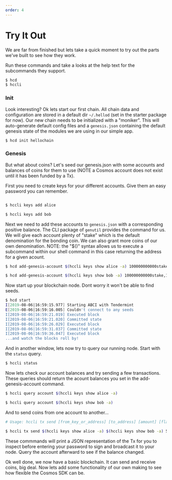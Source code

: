 ```yaml
---
order: 4
---
```


# Try It Out

We are far from finished but lets take a quick moment to try out the parts
we've built to see how they work.

Run these commands and take a looks at the help text for the subcommands they
support.

```bash
$ hcd
$ hccli
```

### Init

Look interesting? Ok lets start our first chain. All chain data and
configuration are stored in a default dir `~/.hellod` (set in the starter
package for now). Our new chain needs to be initialized with a "moniker". This
will auto-generate default config files and a `genesis.json` containing the
default genesis state of the modules we are using in our simple app.

```bash
$ hcd init hellochain
```

### Genesis

But what about coins? Let's seed our genesis.json with some accounts and
balances of coins for them to use (NOTE a Cosmos account does not exist until
it has been funded by a Tx).

First you need to create keys for your different accounts. Give them an easy
password you can remember.

```bash

$ hccli keys add alice

$ hccli keys add bob

```

Next we need to add these accounts to `genesis.json` with a corresponding
positive balance. The CLI package of `genutil` provides the command for us. We
will give each account plenty of "stake" which is the default denomination for
the bonding coin. We can also grant more coins of our own denomination. NOTE:
the "$()" syntax allows us to execute a subcommand within our shell command in
this case returning the address for a given acount.

```bash
$ hcd add-genesis-account $(hccli keys show alice -a) 100000000000stake,100hello

$ hcd add-genesis-account $(hccli keys show bob -a) 100000000000stake,1000hello

```

Now start up your blockchain node. Dont worry it won't be able to find seeds.

```bash
$ hcd start
I[2019-08-06|16:59:15.977] Starting ABCI with Tendermint                module=main
E[2019-08-06|16:59:16.005] Couldn't connect to any seeds                module=p2p
I[2019-08-06|16:59:21.019] Executed block                               module=state height=2 validTxs=0 invalidTxs=0
I[2019-08-06|16:59:21.020] Committed state                              module=state height=2 txs=0 appHash=7377248821C962C10C81007882954D749BC65B1F458EFE40A844F78FBBD9F635
I[2019-08-06|16:59:26.029] Executed block                               module=state height=3 validTxs=0 invalidTxs=0
I[2019-08-06|16:59:31.037] Committed state                              module=state height=4 txs=0 appHash=7377248821C962C10C81007882954D749BC65B1F458EFE40A844F78FBBD9F635
I[2019-08-06|16:59:36.047] Executed block                               module=state height=5 validTxs=0 invalidTxs=0
...and watch the blocks roll by!
```

And in another window, lets now try to query our running node. Start with the
`status` query.

```bash
$ hccli status
```

Now lets check our account balances and try sending a few transactions. These
queries should return the acount balances you set in the add-genesis-account
command.

``` bash
$ hccli query account $(hccli keys show alice -a)

$ hccli query account $(hccli keys show bob -a)
```

And to send coins from one account to another...

```bash
# Usage: hccli tx send [from_key_or_address] [to_address] [amount] [flags]

$ hccli tx send $(hccli keys show alice -a) $(hccli keys show bob -a) 50hello

```

These commmands will print a JSON representation of the Tx for you to inspect
before entering your password to sign and broadcast it to your node. Query the
account afterward to see if the balance changed.

Ok well done, we now have a basic blockchain. It can send and receive coins,
big deal. Now lets add some functionality of our own making to see how flexible
the Cosmos SDK can be. 

